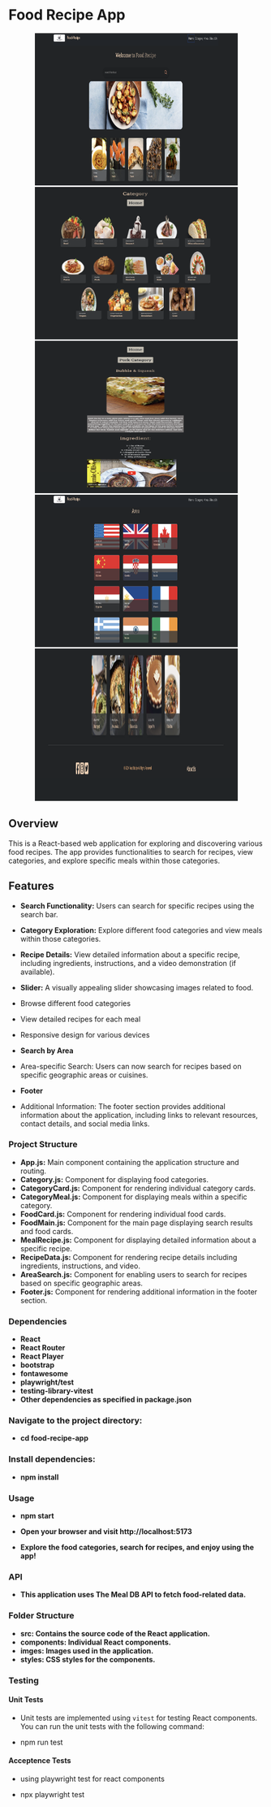 

# Food Recipe App



<center>
<img src="./src/imges/main.png" alt="Food-main" width="400" height="300"/>
<img src="./src/imges/pic1.png" alt="Food-main" width="400" height="300"/>
<img src="./src/imges/pic2.png" alt="Food-main" width="400" height="300"/>
<img src="./src/imges/area.png" alt="Food-main" width="400" height="300"/>
<img src="./src/imges/footer.png" alt="Food-main" width="400" height="300"/>
</center>




## Overview

This is a React-based web application for exploring and discovering various food recipes. The app provides functionalities to search for recipes, view categories, and explore specific meals within those categories.

## Features

- **Search Functionality:** Users can search for specific recipes using the search bar.

- **Category Exploration:** Explore different food categories and view meals within those categories.

- **Recipe Details:** View detailed information about a specific recipe, including ingredients, instructions, and a video demonstration (if available).

- **Slider:** A visually appealing slider showcasing images related to food.

- Browse different food categories 
- View detailed recipes for each meal

- Responsive design for various devices

- **Search by Area**
- Area-specific Search: Users can now search for recipes based on specific geographic areas or cuisines.

- **Footer**
- Additional Information: The footer section provides additional information about the application, including links to relevant resources, contact details, and social media links.



### Project Structure
- **App.js:** Main component containing the application structure and routing.
- **Category.js:** Component for displaying food categories.
- **CategoryCard.js:** Component for rendering individual category cards.
- **CategoryMeal.js:** Component for displaying meals within a specific category.
- **FoodCard.js:** Component for rendering individual food cards.
- **FoodMain.js:** Component for the main page displaying search results and food cards.
- **MealRecipe.js:** Component for displaying detailed information about a specific recipe.
- **RecipeData.js:** Component for rendering recipe details including ingredients, instructions, and video.
- **AreaSearch.js:** Component for enabling users to search for recipes based on specific geographic areas.
- **Footer.js:** Component for rendering additional information in the footer section.

### Dependencies
- **React**
- **React Router**
- **React Player**
- **bootstrap**
- **fontawesome**
- **playwright/test**
- **testing-library-vitest**
- **Other dependencies as specified in package.json**

### Navigate to the project directory:

- **cd food-recipe-app**


### Install dependencies:

- **npm install**

### Usage

- **npm start**
- **Open your browser and visit http://localhost:5173**

- **Explore the food categories, search for recipes, and enjoy using the app!**


### API
- **This application uses The Meal DB API to fetch food-related data.**

### Folder Structure
- **src: Contains the source code of the React application.**
- **components: Individual React components.**
- **imges: Images used in the application.**
- **styles: CSS styles for the components.**

### Testing

#### Unit Tests
- Unit tests are implemented using `vitest` for testing React components. You can run the unit tests with the following command:

- npm run test

#### Acceptence Tests
- using playwright test for react components 

- npx playwright test 



